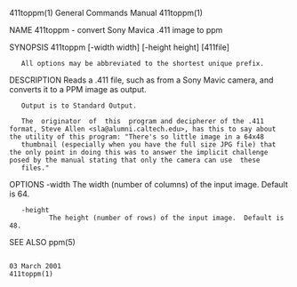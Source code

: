 411toppm(1)                                                                              General Commands Manual                                                                              411toppm(1)

NAME
       411toppm - convert Sony Mavica .411 image to ppm

SYNOPSIS
       411toppm [-width width] [-height height] [411file]

       All options may be abbreviated to the shortest unique prefix.

DESCRIPTION
       Reads a .411 file, such as from a Sony Mavic camera, and converts it to a PPM image as output.

       Output is to Standard Output.

       The  originator  of  this  program and decipherer of the .411 format, Steve Allen <sla@alumni.caltech.edu>, has this to say about the utility of this program: "There's so little image in a 64x48
       thumbnail (especially when you have the full size JPG file) that the only point in doing this was to answer the implicit challenge posed by the manual stating that only the camera can use  these
       files."

OPTIONS
       -width The width (number of columns) of the input image.  Default is 64.

       -height
              The height (number of rows) of the input image.  Default is 48.

SEE ALSO
       ppm(5)

                                                                                              03 March 2001                                                                                   411toppm(1)
